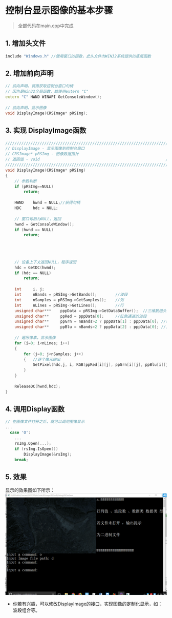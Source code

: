 # 控制台显示图像的基本步骤

> 全部代码在main.cpp中完成

## 1. 增加头文件

```c++
include "Windows.h"	//使用窗口的函数，此头文件为WIN32系统提供的底层函数
```

## 2. 增加前向声明

```c++
// 前向声明，调用获取控制台窗口句柄
// 因为是Win32全局函数，故使用extern "C"
extern "C" HWND WINAPI GetConsoleWindow();

// 前向声明，显示图像
void DisplayImage(CRSImage* pRSImg);
```

## 3. 实现 DisplayImage函数

```c++
//////////////////////////////////////////////////////////////////////////
// DisplayImage - 显示图像到控制台窗口									//
// CRSImage* pRSImg - 图像数据指针										//
// 返回值 - void														//
//////////////////////////////////////////////////////////////////////////
void DisplayImage(CRSImage* pRSImg)
{
	// 参数判断
	if (pRSImg==NULL)
		return;
	
	HWND	hwnd = NULL;//获得句柄
	HDC		hdc = NULL;

	// 窗口句柄为NULL，返回
	hwnd = GetConsoleWindow();
	if (hwnd == NULL)
		return;
    
    
    

	// 设备上下文返回NULL，程序返回
	hdc = GetDC(hwnd);	
	if (hdc == NULL)
		return;

	int		i, j;	
	int		nBands = pRSImg->GetBands();		//波段
	int		nSamples = pRSImg->GetSamples();	//列
	int		nLines = pRSImg->GetLines();		//行
	unsigned char***	pppData = pRSImg->GetDataBuffer();	//三维数组头指针
	unsigned char**		ppRed = pppData[0];		//红色通道的波段
	unsigned char**		ppGrn = nBands>2 ? pppData[1] : pppData[0];	//绿色通道的波段
	unsigned char**		ppBlu = nBands>2 ? pppData[2] : pppData[0];	//蓝色通道的波段

	// 遍历像素，显示图像
	for (i=0; i<nLines; i++)
	{
		for (j=0; j<nSamples; j++)
		{	//逐个像元输出
			SetPixel(hdc,j, i, RGB(ppRed[i][j], ppGrn[i][j], ppBlu[i][j])); 	
		}
	}

	ReleaseDC(hwnd,hdc);
}
```

## 4. 调用Display函数

```c++
// 在图像文件打开之后，就可以调用图像显示
...
  case 'O':
	...
	rsImg.Open(...);
	if (rsImg.IsOpen())
		DisplayImage(&rsImg);
	break;
```

## 5. 效果

显示的效果图如下所示：![DisplayImageInConsole](../Png/DisplayImageInConsole.png)

- 你若有兴趣，可以修改DisplayImage的接口，实现图像的定制化显示，如：波段组合等。
